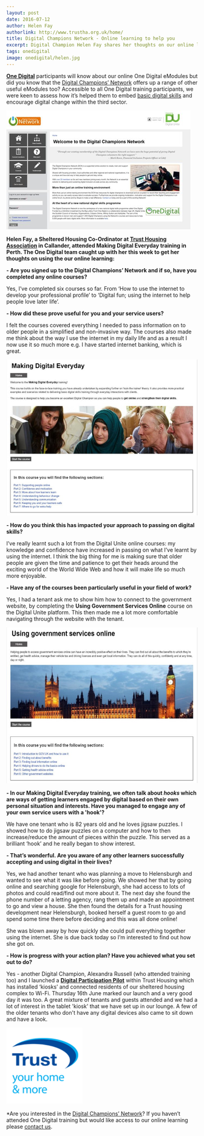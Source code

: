 ```yaml
---
layout: post
date: 2016-07-12
author: Helen Fay
authorlink: http://www.trustha.org.uk/home/
title: Digital Champions Network - Online learning to help you
excerpt: Digital Champion Helen Fay shares her thoughts on our online learning courses & progress with her digital journey
tags: onedigital
image: onedigital/helen.jpg 
---
```


<strong>[One Digital](http://digital.scvo.org.uk/onedigital/)</strong> participants will know about our online One Digital eModules but did you know that the [Digital Champions’ Network](https://www.digitalchampionsnetwork.com/) offers up a range of other useful eModules too? Accessible to all One Digital training participants, we were keen to assess how it’s helped them to embed [basic digital skills](https://goon-local-prod.s3-eu-west-1.amazonaws.com/resources/files/Basic-Digital-Skills-Framework-FINAL.pdf) and encourage digital change within the third sector.

![Digital Unite - Using Government Services Online](/images/onedigital/ducapture3.jpg)

<strong>Helen Fay, a Sheltered Housing Co-Ordinator at [Trust Housing Association](http://www.trustha.org.uk/) in Callander, attended Making Digital Everyday training in Perth. The One Digital team caught up with her this week to get her thoughts on using the our online learning:</strong>


<strong>- Are you signed up to the Digital Champions’ Network and if so, have you completed any online courses?</strong> 

Yes, I’ve completed six courses so far. From ‘How to use the internet to develop your professional profile’ to ‘Digital fun; using the internet to help people love later life’.

<strong>- How did these prove useful for you and your service users?</strong>

I felt the courses covered everything I needed to pass information on to older people in a simplified and non-invasive way. The courses also made me think about the way I use the internet in my daily life and as a result I now use it so much more e.g. I have started internet banking, which is great.

![Digital Unite - Using Government Services Online](/images/onedigital/ducapture2.jpg)

<strong>- How do you think this has impacted your approach to passing on digital skills?</strong>

I’ve really learnt such a lot from the Digital Unite online courses: my knowledge and confidence have increased in passing on what I’ve learnt by using the internet. I think the big thing for me is making sure that older people are given the time and patience to get their heads around the exciting world of the World Wide Web and how it will make life so much more enjoyable.

<strong>- Have any of the courses been particularly useful in your field of work?</strong>

Yes, I had a tenant ask me to show him how to connect to the government website, by completing the <strong>Using Government Services Online</strong> course on the Digital Unite platform. This then made me a lot more comfortable navigating through the website with the tenant.


![Digital Unite - Using Government Services Online](/images/onedigital/ducapture.jpg)


<strong>- In our Making Digital Everyday training, we often talk about <i>hooks</i> which are ways of getting learners engaged by digital based on their own personal situation and interests. Have you managed to engage any of your own service users with a 'hook'?</strong>

We have one tenant who is 82 years old and he loves jigsaw puzzles. I showed how to do jigsaw puzzles on a computer and how to then increase/reduce the amount of pieces within the puzzle. This served as a brilliant ‘hook’ and he really began to show interest.

<strong>- That’s wonderful. Are you aware of any other learners successfully accepting and using digital in their lives?</strong>

Yes, we had another tenant who was planning a move to Helensburgh and wanted to see what it was like before going. We showed her that by going online and searching google for Helensburgh, she had access to lots of photos and could read/find out more about it. The next day she found the phone number of a letting agency, rang them up and made an appointment to go and view a house. She then found the details for a Trust housing development near Helensburgh, booked herself a guest room to go and spend some time there before deciding and this was all done online! 

She was blown away by how quickly she could pull everything together using the internet. She is due back today so I’m interested to find out how she got on.

<strong>- How is progress with your action plan? Have you achieved what you set out to do?</strong>

Yes - another Digital Champion, Alexandra Russell (who attended training too) and I launched a <strong>[Digital Participation Pilot](/images/onedigital/stirlingob.pdf)</strong> within Trust Housing which has installed ‘kiosks’ and connected residents of our sheltered housing complex to Wi-Fi. Thursday 16th June marked our launch and a very good day it was too. A great mixture of tenants and guests attended and we had a lot of interest in the tablet 'kiosk' that we have set up in our lounge. A few of the older tenants who don't have any digital devices also came to sit down and have a look. 

![Trust Housing Association](/images/onedigital/trustha1.png)

*Are you interested in the [Digital Champions’ Network](https://www.digitalchampionsnetwork.com/)? If you haven’t attended One Digital training but would like access to our online learning please [contact us](mailto:onedigital@Scvo.org.uk).